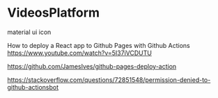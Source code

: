 # VideosPlatform

material ui icon

How to deploy a React app to Github Pages with Github Actions
https://www.youtube.com/watch?v=5I37iVCDUTU

https://github.com/JamesIves/github-pages-deploy-action

https://stackoverflow.com/questions/72851548/permission-denied-to-github-actionsbot
